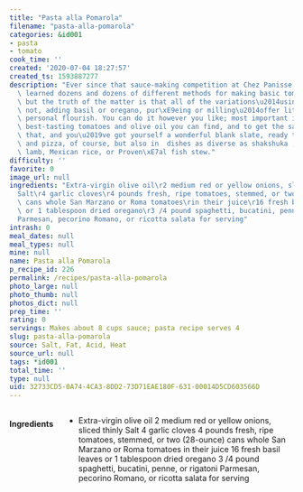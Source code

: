 ```yaml
---
title: "Pasta alla Pomarola"
filename: "pasta-alla-pomarola"
categories: &id001
- pasta
- tomato
cook_time: ''
created: '2020-07-04 18:27:57'
created_ts: 1593887277
description: "Ever since that sauce-making competition at Chez Panisse, I\u2019ve\
  \ learned dozens and dozens of different methods for making basic tomato sauce,\
  \ but the truth of the matter is that all of the variations\u2014using onion or\
  \ not, adding basil or oregano, pur\xE9eing or milling\u2014offer little more than\
  \ personal flourish. You can do it however you like; most important is to use the\
  \ best-tasting tomatoes and olive oil you can find, and to get the salt right. Do\
  \ that, and you\u2019ve got yourself a wonderful blank slate, ready to use in pasta\
  \ and pizza, of course, but also in  dishes as diverse as shakshuka , braised Moroccan\
  \ lamb, Mexican rice, or Proven\xE7al fish stew."
difficulty: ''
favorite: 0
image_url: null
ingredients: "Extra-virgin olive oil\r2 medium red or yellow onions, sliced thinly\r\
  Salt\r4 garlic cloves\r4 pounds fresh, ripe tomatoes, stemmed, or two (28-ounce)\
  \ cans whole San Marzano or Roma tomatoes\rin their juice\r16 fresh basil leaves\
  \ or 1 tablespoon dried oregano\r3 /4 pound spaghetti, bucatini, penne, or rigatoni\r\
  Parmesan, pecorino Romano, or ricotta salata for serving"
intrash: 0
meal_dates: null
meal_types: null
mine: null
name: Pasta alla Pomarola
p_recipe_id: 226
permalink: /recipes/pasta-alla-pomarola
photo_large: null
photo_thumb: null
photos_dict: null
prep_time: ''
rating: 0
servings: Makes about 8 cups sauce; pasta recipe serves 4
slug: pasta-alla-pomarola
source: Salt, Fat, Acid, Heat
source_url: null
tags: *id001
total_time: ''
type: null
uid: 32733CD5-0A74-4CA3-8DD2-73D71EAE180F-631-00014D5CD603566D
---
```

<div class="large-8 medium-7 columns" id="writeup">	</div><!-- #writeup -->
</div><!-- #row-one -->
<div class="row" id="row-two">	<div class="medium-4 small-5 columns" id="ingredients"><h4>Ingredients</h4><div class="box box-ingredients content"><ul>
<li>Extra-virgin olive oil
2 medium red or yellow onions, sliced thinly
Salt
4 garlic cloves
4 pounds fresh, ripe tomatoes, stemmed, or two (28-ounce) cans whole San Marzano or Roma tomatoes
in their juice
16 fresh basil leaves or 1 tablespoon dried oregano
3 /4 pound spaghetti, bucatini, penne, or rigatoni
Parmesan, pecorino Romano, or ricotta salata for serving</li>
</ul>
</div>	</div>	<div class="medium-6 small-7 columns" id="directions">	</div>